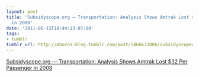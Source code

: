 ```yaml
---
layout: post
title: 'Subsidyscope.org — Transportation: Analysis Shows Amtrak Lost $32 Per Passenger
  in 2008'
date: '2011-05-13T18:44:13-07:00'
tags:
- tumblr
tumblr_url: http://mburns-blog.tumblr.com/post/5466631806/subsidyscopeorg-transportation-analysis-shows
---
```

<a href="http://subsidyscope.org/transportation/amtrak/">Subsidyscope.org — Transportation: Analysis Shows Amtrak Lost $32 Per Passenger in 2008</a>


